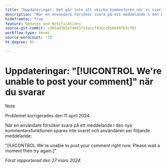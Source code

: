 ```yaml
---
title: "Uppdateringar: Det går inte att skicka kommentaren när vi svarar"
description: "När en användare försöker svara på ett meddelande i den nya kommentarsfunktionen sparas inte svaret och användaren ser ett meddelande."
hidefromtoc: true
feature: Updates and Notifications
source-git-commit: cd05ad1b5e74693723accf43dcc9566497b3cf01
workflow-type: tm+mt
source-wordcount: '75'
ht-degree: 0%

---
```



# Uppdateringar: &quot;[!UICONTROL We're unable to post your comment]&quot; när du svarar

>[!NOTE]
>
>Problemet korrigerades den 11 april 2024.

När en användare försöker svara på ett meddelande i den nya kommentarsfunktionen sparas inte svaret och användaren ser följande meddelande:

&quot;[!UICONTROL We're unable to post your comment right now. Please wait a moment then try again.]&quot;

_Först rapporterad den 27 mars 2024._

